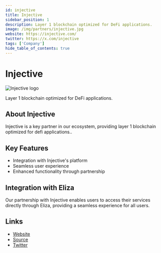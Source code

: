 ```yaml
---
id: injective
title: Injective
sidebar_position: 1
description: Layer 1 blockchain optimized for DeFi applications.
image: /img/partners/injective.jpg
website: https://injective.com/
twitter: https://x.com/injective
tags: ['Company']
hide_table_of_contents: true
---
```


# Injective

<div className="partner-logo">
  <img src="/img/partners/injective.jpg" alt="Injective logo" />
</div>

Layer 1 blockchain optimized for DeFi applications.

## About Injective

Injective is a key partner in our ecosystem, providing layer 1 blockchain optimized for defi applications..

## Key Features

- Integration with Injective's platform
- Seamless user experience
- Enhanced functionality through partnership

## Integration with Eliza

Our partnership with Injective enables users to access their services directly through Eliza, providing a seamless experience for all users.

## Links

- [Website](https://injective.com/)
- [Source](https://injective.com/)
- [Twitter](https://x.com/injective)
